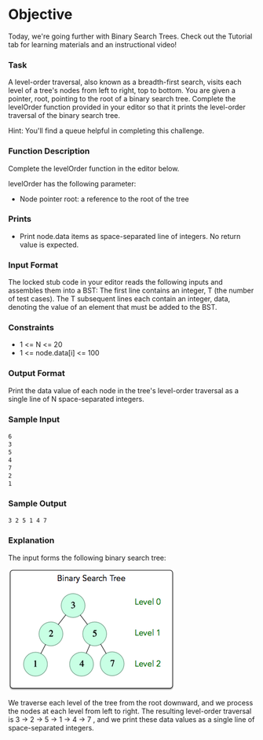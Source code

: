 # Objective

Today, we're going further with Binary Search Trees. Check out the Tutorial tab for learning materials and an instructional video!

### Task

A level-order traversal, also known as a breadth-first search, visits each level of a tree's nodes from left to right, top to bottom. You are given a pointer, root, pointing to the root of a binary search tree. Complete the levelOrder function provided in your editor so that it prints the level-order traversal of the binary search tree.

Hint: You'll find a queue helpful in completing this challenge.

### Function Description

Complete the levelOrder function in the editor below.

levelOrder has the following parameter:

-   Node pointer root: a reference to the root of the tree

### Prints

-   Print node.data items as space-separated line of integers. No return value is expected.

### Input Format

The locked stub code in your editor reads the following inputs and assembles them into a BST:
The first line contains an integer, T (the number of test cases).
The T subsequent lines each contain an integer, data, denoting the value of an element that must be added to the BST.

### Constraints

-   1 <= N <= 20
-   1 <= node.data[i] <= 100

### Output Format

Print the data value of each node in the tree's level-order traversal as a single line of N space-separated integers.

### Sample Input

```
6
3
5
4
7
2
1
```

### Sample Output

```
3 2 5 1 4 7
```

### Explanation

The input forms the following binary search tree:

![BST](bstt.png)

We traverse each level of the tree from the root downward, and we process the nodes at each level from left to right. The resulting level-order traversal is 3 -> 2 -> 5 -> 1 -> 4 -> 7 , and we print these data values as a single line of space-separated integers.
